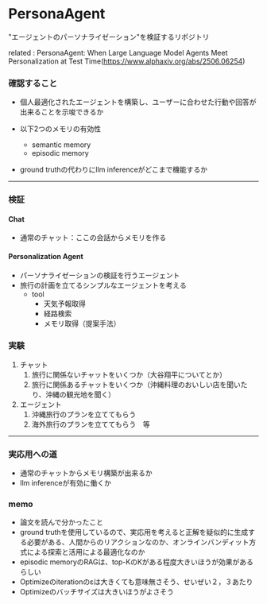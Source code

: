 # PersonaAgent
"エージェントのパーソナライゼーション"を検証するリポジトリ

related : PersonaAgent: When Large Language Model Agents Meet Personalization at Test Time(https://www.alphaxiv.org/abs/2506.06254)

### 確認すること
- 個人最適化されたエージェントを構築し、ユーザーに合わせた行動や回答が出来ることを示唆できるか

- 以下2つのメモリの有効性
    - semantic memory
    - episodic memory
- ground truthの代わりにllm inferenceがどこまで機能するか

---
### 検証
#### Chat
- 通常のチャット：ここの会話からメモリを作る

#### Personalization Agent
- パーソナライゼーションの検証を行うエージェント
- 旅行の計画を立てるシンプルなエージェントを考える
    - tool
        - 天気予報取得
        - 経路検索
        - メモリ取得（提案手法）

### 実験
1. チャット
    1. 旅行に関係ないチャットをいくつか（大谷翔平についてとか）
    2. 旅行に関係あるチャットをいくつか（沖縄料理のおいしい店を聞いたり、沖縄の観光地を聞く）
2. エージェント
    1. 沖縄旅行のプランを立ててもらう
    2. 海外旅行のプランを立ててもらう　等
    
---
### 実応用への道
- 通常のチャットからメモリ構築が出来るか
- llm inferenceが有効に働くか

### memo
- 論文を読んで分かったこと
- ground truthを使用しているので、実応用を考えると正解を疑似的に生成する必要がある、人間からのリアクションなのか、オンラインバンディット方式による探索と活用による最適化なのか
- episodic memoryのRAGは、top-KのKがある程度大きいほうが効果があるらしい
- Optimizeのiterationのεは大きくても意味無さそう、せいぜい２，３あたり
- Optimizeのバッチサイズは大きいほうがよさそう

